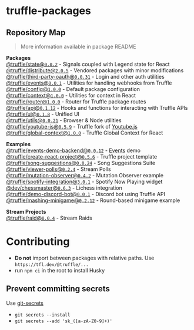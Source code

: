# truffle-packages

## Repository Map

> More information available in package README

<!-- START PACKAGES -->

**Packages**\
[@truffle/state@`0.0.2`](./state) - Signals coupled with Legend state for React\
[@truffle/distribute@`2.0.5`](./distribute) - Vendored packages with minor
modifications\
[@truffle/third-party-oauth@`0.0.31`](./third-party-oauth) - Login and other
auth utilities\
[@truffle/events@`0.0.1`](./events) - Utilities for handling webhooks from
Truffle\
[@truffle/config@`1.0.0`](./config) - Default package configuration\
[@truffle/context@`1.0.0`](./context) - Utilities for context in React\
[@truffle/router@`1.0.0`](./router) - Router for Truffle package routes\
[@truffle/api@`0.1.12`](./api) - Hooks and functions for interacting with
Truffle APIs\
[@truffle/ui@`0.1.8`](./ui) - Unified UI\
[@truffle/utils@`0.0.21`](./utils) - Browser & Node utilities\
[@truffle/youtube-js@`0.5.9`](./youtube-js) - Truffle fork of
[Youtube.js](https://github.com/LuanRT/YouTube.js)\
[@truffle/global-context@`1.0.0`](./global-context) - Truffle Global Context for
React

**Examples**\
[@truffle/events-demo-backend@`0.0.12`](./examples/events-demo-backend) -
[Events](../../events) demo\
[@truffle/create-react-project@`0.5.6`](./examples/create-react-project) -
Truffle project template\
[@truffle/song-suggestions@`0.0.24`](./examples/song-suggestions) - Song
Suggestions Suite\
[@truffle/viewer-polls@`0.2.4`](./examples/viewer-polls) - Stream Polls\
[@truffle/mutation-observer@`0.4.2`](./examples/mutation-observer) - Mutation
Observer example\
[@truffle/spotify-integration@`3.0.1`](./examples/spotify-integration) - Spotify
Now Playing widget\
[@dev/chessmaster@`0.6.3`](./examples/chessmaster) - Lichess integration\
[@truffle/demo-discord-bot@`0.0.1`](./examples/discord-bot-demo) - Discord bot
using Truffle API\
[@truffle/mashing-minigame@`0.2.12`](./examples/mashing-minigame) - Round-based
minigame example

**Stream Projects**\
[@truffle/raid@`0.0.4`](./stream-projects/raid) - Stream Raids

<!-- END PACKAGES -->

# Contributing

- **Do not** import between packages with relative paths. Use
  `https://tfl.dev/@truffle/...`
- run `npm ci` in the root to install Husky

## Prevent committing secrets

Use [git-secrets](https://github.com/awslabs/git-secrets#installing-git-secrets)

- `git secrets --install`
- `git secrets --add 'sk_([a-zA-Z0-9]+)'`

